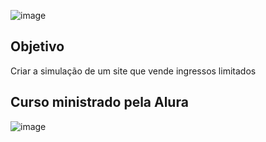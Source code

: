 ![image](https://github.com/gmarqueti/compra-ingresso/assets/104853978/87182252-def5-4773-8682-1f0e548cd187)

## Objetivo

Criar a simulação de um site que vende ingressos limitados

## Curso ministrado pela Alura

![image](https://github.com/gmarqueti/compra-ingresso/assets/104853978/64f26f6c-5f90-4406-8b50-26b78612559e)

